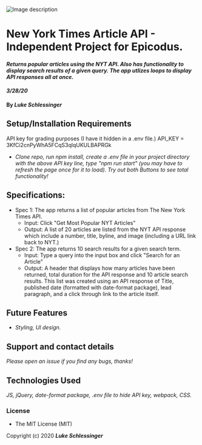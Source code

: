 ![Image description](src/nyt-api.png)

# New York Times Article API - Independent Project for Epicodus. 

#### _Returns popular articles using the NYT API. Also has functionality to display search results of a given query. The app utlizes loops to display API responses all at once._

#### _3/28/20_

#### By _**Luke Schlessinger**_

## Setup/Installation Requirements
API key for grading purposes (I have it hidden in a .env file.) API_KEY = 3KfCi2cnPyWhA5FCqS3qlqUKULBAPRGk
* _Clone repo, run npm install, create a .env file in your project directory with the above API key line, type "npm run start" (you may have to refresh the page once for it to load). Try out both Buttons to see total functionality!_

## Specifications:
  * Spec 1: The app returns a list of popular articles from The New York Times API.
    + Input: Click "Get Most Popular NYT Articles"
    + Output: A list of 20 articles are listed from the NYT API response which include a number, title, byline, and image (including a URL link back to NYT.)
  * Spec 2: The app returns 10 search results for a given search term.
    + Input: Type a query into the input box and click "Search for an Article"
    + Output: A header that displays how many articles have been returned, total duration for the API response and 10 article search results. This list was created using an API response of Title, published date (formatted with date-format package), lead paragraph, and a click through link to the article itself.
     
## Future Features
* _Styling, UI design._

## Support and contact details

_Please open an issue if you find any bugs, thanks!_

## Technologies Used

_JS, jQuery, date-format package, .env file to hide API key, webpack,  CSS._

### License

* The MIT License (MIT) 

Copyright (c) 2020 **_Luke Schlessinger_**
